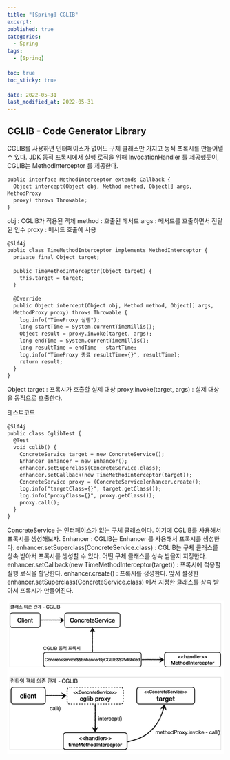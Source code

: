 ```yaml
---
title: "[Spring] CGLIB"
excerpt:
published: true
categories:
  - Spring
tags:
  - [Spring]

toc: true
toc_sticky: true

date: 2022-05-31
last_modified_at: 2022-05-31
---
```


## CGLIB - Code Generator Library

CGLIB를 사용하면 인터페이스가 없어도 구체 클래스만 가지고 동적 프록시를 만들어낼 수 있다.
JDK 동적 프록시에서 실행 로직을 위해 InvocationHandler 를 제공했듯이, CGLIB는 MethodInterceptor 를 제공한다.

```
public interface MethodInterceptor extends Callback {
  Object intercept(Object obj, Method method, Object[] args, MethodProxy
  proxy) throws Throwable;
}
```

obj : CGLIB가 적용된 객체
method : 호출된 메서드
args : 메서드를 호출하면서 전달된 인수
proxy : 메서드 호출에 사용

```
@Slf4j
public class TimeMethodInterceptor implements MethodInterceptor {
  private final Object target;

  public TimeMethodInterceptor(Object target) {
    this.target = target;
  }

  @Override
  public Object intercept(Object obj, Method method, Object[] args,
  MethodProxy proxy) throws Throwable {
    log.info("TimeProxy 실행");
    long startTime = System.currentTimeMillis();
    Object result = proxy.invoke(target, args);
    long endTime = System.currentTimeMillis();
    long resultTime = endTime - startTime;
    log.info("TimeProxy 종료 resultTime={}", resultTime);
    return result;
  }
}
```

Object target : 프록시가 호출할 실제 대상
proxy.invoke(target, args) : 실제 대상을 동적으로 호출한다.

테스트코드

```
@Slf4j
public class CglibTest {
  @Test
  void cglib() {
    ConcreteService target = new ConcreteService();
    Enhancer enhancer = new Enhancer();
    enhancer.setSuperclass(ConcreteService.class);
    enhancer.setCallback(new TimeMethodInterceptor(target));
    ConcreteService proxy = (ConcreteService)enhancer.create();
    log.info("targetClass={}", target.getClass());
    log.info("proxyClass={}", proxy.getClass());
    proxy.call();
  }
}
```

ConcreteService 는 인터페이스가 없는 구체 클래스이다. 여기에 CGLIB를 사용해서 프록시를 생성해보자.
Enhancer : CGLIB는 Enhancer 를 사용해서 프록시를 생성한다.
enhancer.setSuperclass(ConcreteService.class) : CGLIB는 구체 클래스를 상속 받아서 프록시를 생성할 수 있다. 어떤 구체 클래스를 상속 받을지 지정한다.
enhancer.setCallback(new TimeMethodInterceptor(target)) : 프록시에 적용할 실행 로직을 할당한다.
enhancer.create() : 프록시를 생성한다. 앞서 설정한
enhancer.setSuperclass(ConcreteService.class) 에서 지정한 클래스를 상속 받아서 프록시가 만들어진다.

![cglib1](../../images/cglib.PNG)

<script src="https://utteranc.es/client.js"
        repo="chojs23/comments"
        issue-term="pathname"
        theme="github-dark"
        crossorigin="anonymous"
        async>
</script>
